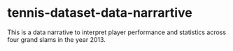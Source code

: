 # tennis-dataset-data-narrartive
This is a data narrative to interpret player performance and statistics across four grand slams in the year 2013.
